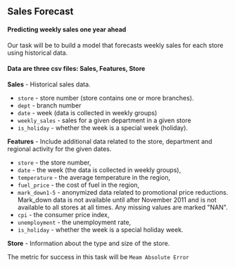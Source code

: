 ## Sales Forecast

#### Predicting weekly sales one year ahead

Our task will be to build a model that forecasts weekly sales for each store using historical data. 



#### Data are three csv files: Sales, Features, Store

**Sales** - Historical sales data.
- `store` - store number (store contains one or more branches).
- `dept` - branch number
- `date` - week (data is collected in weekly groups)
- `weekly_sales` - sales for a given department in a given store
- `is_holiday` - whether the week is a special week (holiday).

**Features** - Include additional data related to the store, department and regional activity for the given dates.

- `store` - the store number,
- `date` - the week (the data is collected in weekly groups),
- `temperature` - the average temperature in the region,
- `fuel_price` - the cost of fuel in the region,
- `mark_down1-5` - anonymized data related to promotional price reductions. Mark_down data is not available until after November 2011 and is not available to all stores at all times. Any missing values are marked "NAN".
- `cpi` - the consumer price index,
- `unemployment` - the unemployment rate,
- `is_holiday` - whether the week is a special holiday week.

**Store** - Information about the type and size of the store.


The metric for success in this task will be `Meam Absolute Error`
